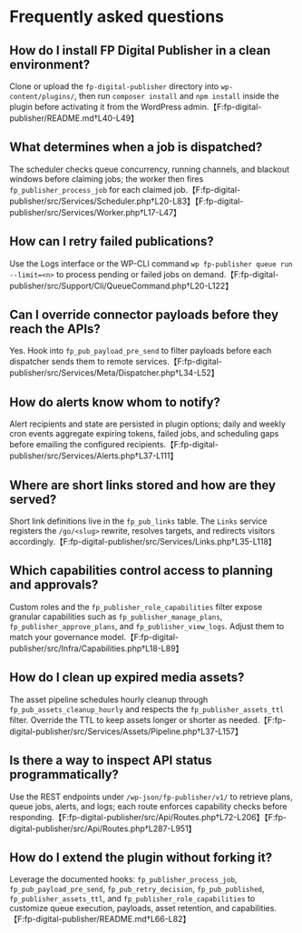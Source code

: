 # Frequently asked questions

## How do I install FP Digital Publisher in a clean environment?
Clone or upload the `fp-digital-publisher` directory into `wp-content/plugins/`, then run `composer install` and `npm install` inside the plugin before activating it from the WordPress admin.【F:fp-digital-publisher/README.md†L40-L49】

## What determines when a job is dispatched?
The scheduler checks queue concurrency, running channels, and blackout windows before claiming jobs; the worker then fires `fp_publisher_process_job` for each claimed job.【F:fp-digital-publisher/src/Services/Scheduler.php†L20-L83】【F:fp-digital-publisher/src/Services/Worker.php†L17-L47】

## How can I retry failed publications?
Use the Logs interface or the WP-CLI command `wp fp-publisher queue run --limit=<n>` to process pending or failed jobs on demand.【F:fp-digital-publisher/src/Support/Cli/QueueCommand.php†L20-L122】

## Can I override connector payloads before they reach the APIs?
Yes. Hook into `fp_pub_payload_pre_send` to filter payloads before each dispatcher sends them to remote services.【F:fp-digital-publisher/src/Services/Meta/Dispatcher.php†L34-L52】

## How do alerts know whom to notify?
Alert recipients and state are persisted in plugin options; daily and weekly cron events aggregate expiring tokens, failed jobs, and scheduling gaps before emailing the configured recipients.【F:fp-digital-publisher/src/Services/Alerts.php†L37-L111】

## Where are short links stored and how are they served?
Short link definitions live in the `fp_pub_links` table. The `Links` service registers the `/go/<slug>` rewrite, resolves targets, and redirects visitors accordingly.【F:fp-digital-publisher/src/Services/Links.php†L35-L118】

## Which capabilities control access to planning and approvals?
Custom roles and the `fp_publisher_role_capabilities` filter expose granular capabilities such as `fp_publisher_manage_plans`, `fp_publisher_approve_plans`, and `fp_publisher_view_logs`. Adjust them to match your governance model.【F:fp-digital-publisher/src/Infra/Capabilities.php†L18-L89】

## How do I clean up expired media assets?
The asset pipeline schedules hourly cleanup through `fp_pub_assets_cleanup_hourly` and respects the `fp_publisher_assets_ttl` filter. Override the TTL to keep assets longer or shorter as needed.【F:fp-digital-publisher/src/Services/Assets/Pipeline.php†L37-L157】

## Is there a way to inspect API status programmatically?
Use the REST endpoints under `/wp-json/fp-publisher/v1/` to retrieve plans, queue jobs, alerts, and logs; each route enforces capability checks before responding.【F:fp-digital-publisher/src/Api/Routes.php†L72-L206】【F:fp-digital-publisher/src/Api/Routes.php†L287-L951】

## How do I extend the plugin without forking it?
Leverage the documented hooks: `fp_publisher_process_job`, `fp_pub_payload_pre_send`, `fp_pub_retry_decision`, `fp_pub_published`, `fp_publisher_assets_ttl`, and `fp_publisher_role_capabilities` to customize queue execution, payloads, asset retention, and capabilities.【F:fp-digital-publisher/README.md†L66-L82】
